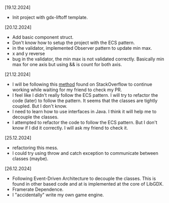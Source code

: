 [19.12.2024]

- Init project with gdx-liftoff template.

[20.12.2024]

- Add basic component struct.
- Don't know how to setup the project with the ECS pattern.
- in the validator, implemented Observer pattern to update min max.
- x and y reverse
- bug in the validator, the min max is not validated correctly. Basically min max for one axis but using && is count for both axis.

[21.12.2024]

- I will be following this [method](https://softwareengineering.stackexchange.com/questions/351727/working-on-a-branch-with-a-dependence-on-another-branch-that-is-being-reviewed) found on StackOverflow to continue working while waiting for my friend to check my PR.
- I feel like I didn't really follow the ECS pattern. I will try to refactor the code (later) to follow the pattern. It seems that the classes are tightly coupled. But I don't know.
- I need to learn how to use interfaces in Java. I think it will help me to decouple the classes.
- I attempted to refactor the code to follow the ECS pattern. But I don't know if I did it correctly. I will ask my friend to check it.

[25.12.2024]

- refactoring this mess.
- I could try using throw and catch exception to communicate between classes (maybe).

[26.12.2024]

- Following Event-Driven Architecture to decouple the classes. This is found in other based code and at is implemented at the core of LibGDX.
- Framerate Dependence.
- I "accidentally" write my own game engine.